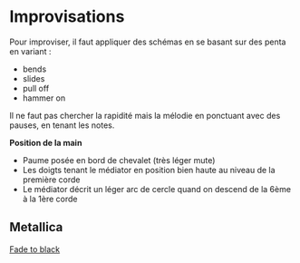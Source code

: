 # Improvisations

Pour improviser, il faut appliquer des schémas en se basant sur des penta en variant :
- bends
- slides
- pull off
- hammer on

Il ne faut pas chercher la rapidité mais la mélodie en ponctuant avec des pauses, en tenant les notes.

**Position de la main**
- Paume posée en bord de chevalet (très léger mute)
- Les doigts tenant le médiator en position bien haute au niveau de la première corde
- Le médiator décrit un léger arc de cercle quand on descend de la 6ème à la 1ère corde

## Metallica
[Fade to black](Fade_to_black/README.md)